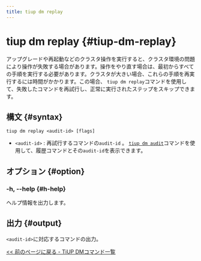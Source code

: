 ```yaml
---
title: tiup dm replay
---
```


# tiup dm replay {#tiup-dm-replay}

アップグレードや再起動などのクラスタ操作を実行すると、クラスタ環境の問題により操作が失敗する場合があります。操作をやり直す場合は、最初からすべての手順を実行する必要があります。クラスタが大きい場合、これらの手順を再実行するには時間がかかります。この場合、 `tiup dm replay`コマンドを使用して、失敗したコマンドを再試行し、正常に実行されたステップをスキップできます。

## 構文 {#syntax}

```shell
tiup dm replay <audit-id> [flags]
```

-   `<audit-id>` : 再試行するコマンドの`audit-id` 。 [`tiup dm audit`](/tiup/tiup-component-dm-audit.md)コマンドを使用して、履歴コマンドとその`audit-id`を表示できます。

## オプション {#option}

### -h, --help {#h-help}

ヘルプ情報を出力します。

## 出力 {#output}

`<audit-id>`に対応するコマンドの出力。

[&lt;&lt; 前のページに戻る - TiUP DMコマンド一覧](/tiup/tiup-component-dm.md#command-list)
